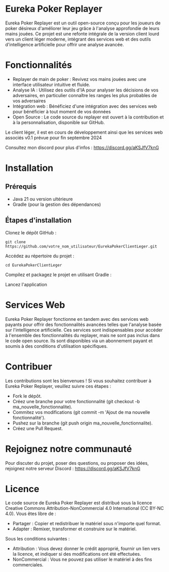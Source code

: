# Eureka Poker Replayer

Eureka Poker Replayer est un outil open-source conçu pour les joueurs de poker désireux d'améliorer leur jeu grâce à l'analyse approfondie de leurs mains jouées. Ce projet est une refonte intégrale de la version client lourd vers un client léger moderne, intégrant des services web et des outils d'intelligence artificielle pour offrir une analyse avancée.

# Fonctionnalités

- Replayer de main de poker : Revivez vos mains jouées avec une interface utilisateur intuitive et fluide.
- Analyse IA : Utilisez des outils d'IA pour analyser les décisions de vos adversaires, en particulier connaître les ranges les plus probables de vos adversaires
- Intégration web : Bénéficiez d'une intégration avec des services web pour bénéficier à tout moment de vos données
- Open Source : Le code source du replayer est ouvert à la contribution et à la personnalisation, disponible sur GitHub.

Le client léger, il est en cours de développement ainsi que les services web associés
v0.1 prévue pour fin septembre 2024

Consultez mon discord pour plus d'infos : https://discord.gg/aKSJfV7knG

# Installation
## Prérequis

- Java 21 ou version ultérieure
- Gradle (pour la gestion des dépendances)

## Étapes d'installation

Clonez le dépôt GitHub :

```
git clone https://github.com/votre_nom_utilisateur/EurekaPokerClientLeger.git
```

Accédez au répertoire du projet :

```
cd EurekaPokerClientLeger
```

Compilez et packagez le projet en utilisant Gradle :

Lancez l'application 

# Services Web

Eureka Poker Replayer fonctionne en tandem avec des services web payants pour offrir des fonctionnalités avancées telles que l'analyse basée sur l'intelligence artificielle. Ces services sont indispensables pour accéder à l'ensemble des fonctionnalités du replayer, mais ne sont pas inclus dans le code open source. Ils sont disponibles via un abonnement payant et soumis à des conditions d'utilisation spécifiques.

# Contribuer

Les contributions sont les bienvenues ! Si vous souhaitez contribuer à Eureka Poker Replayer, veuillez suivre ces étapes :

- Fork le dépôt.
- Créez une branche pour votre fonctionnalité (git checkout -b ma_nouvelle_fonctionnalite).
- Commitez vos modifications (git commit -m 'Ajout de ma nouvelle fonctionnalité').
- Pushez sur la branche (git push origin ma_nouvelle_fonctionnalite).
- Créez une Pull Request.

# Rejoignez notre communauté

Pour discuter du projet, poser des questions, ou proposer des idées, rejoignez notre serveur Discord :  https://discord.gg/aKSJfV7knG

# Licence

Le code source de Eureka Poker Replayer est distribué sous la licence Creative Commons Attribution-NonCommercial 4.0 International (CC BY-NC 4.0). Vous êtes libre de :

- Partager : Copier et redistribuer le matériel sous n'importe quel format.
- Adapter : Remixer, transformer et construire sur le matériel.

Sous les conditions suivantes :

- Attribution : Vous devez donner le crédit approprié, fournir un lien vers la licence, et indiquer si des modifications ont été effectuées.
- NonCommercial : Vous ne pouvez pas utiliser le matériel à des fins commerciales.
